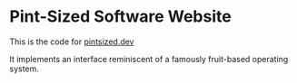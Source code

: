 # Pint-Sized Software Website

This is the code for [pintsized.dev](https://pintsized.dev)

It implements an interface reminiscent of a famously fruit-based operating system. 
